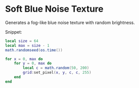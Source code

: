 # Soft Blue Noise Texture

Generates a fog-like blue noise texture with random brightness.

Snippet:

```lua
local size = 64
local max = size - 1
math.randomseed(os.time())

for x = 0, max do
    for y = 0, max do
        local c = math.random(50, 200)
        grid:set_pixel(x, y, c, c, 255)
    end
end
```
